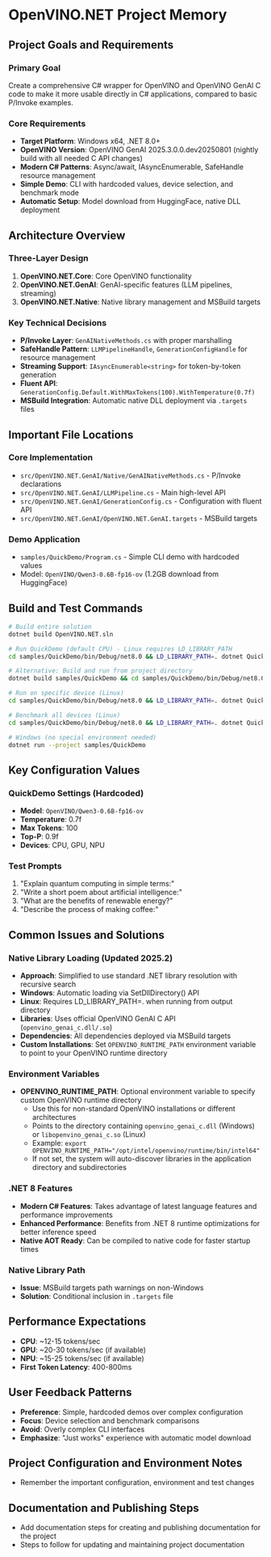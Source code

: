 # OpenVINO.NET Project Memory

## Project Goals and Requirements

### Primary Goal
Create a comprehensive C# wrapper for OpenVINO and OpenVINO GenAI C code to make it more usable directly in C# applications, compared to basic P/Invoke examples.

### Core Requirements
- **Target Platform**: Windows x64, .NET 8.0+
- **OpenVINO Version**: OpenVINO GenAI 2025.3.0.0.dev20250801 (nightly build with all needed C API changes)
- **Modern C# Patterns**: Async/await, IAsyncEnumerable, SafeHandle resource management
- **Simple Demo**: CLI with hardcoded values, device selection, and benchmark mode
- **Automatic Setup**: Model download from HuggingFace, native DLL deployment

## Architecture Overview

### Three-Layer Design
1. **OpenVINO.NET.Core**: Core OpenVINO functionality
2. **OpenVINO.NET.GenAI**: GenAI-specific features (LLM pipelines, streaming)
3. **OpenVINO.NET.Native**: Native library management and MSBuild targets

### Key Technical Decisions
- **P/Invoke Layer**: `GenAINativeMethods.cs` with proper marshalling
- **SafeHandle Pattern**: `LLMPipelineHandle`, `GenerationConfigHandle` for resource management
- **Streaming Support**: `IAsyncEnumerable<string>` for token-by-token generation
- **Fluent API**: `GenerationConfig.Default.WithMaxTokens(100).WithTemperature(0.7f)`
- **MSBuild Integration**: Automatic native DLL deployment via `.targets` files

## Important File Locations

### Core Implementation
- `src/OpenVINO.NET.GenAI/Native/GenAINativeMethods.cs` - P/Invoke declarations
- `src/OpenVINO.NET.GenAI/LLMPipeline.cs` - Main high-level API
- `src/OpenVINO.NET.GenAI/GenerationConfig.cs` - Configuration with fluent API
- `src/OpenVINO.NET.GenAI/OpenVINO.NET.GenAI.targets` - MSBuild targets

### Demo Application
- `samples/QuickDemo/Program.cs` - Simple CLI demo with hardcoded values
- Model: `OpenVINO/Qwen3-0.6B-fp16-ov` (1.2GB download from HuggingFace)

## Build and Test Commands

```bash
# Build entire solution
dotnet build OpenVINO.NET.sln

# Run QuickDemo (default CPU) - Linux requires LD_LIBRARY_PATH
cd samples/QuickDemo/bin/Debug/net8.0 && LD_LIBRARY_PATH=. dotnet QuickDemo.dll

# Alternative: Build and run from project directory
dotnet build samples/QuickDemo && cd samples/QuickDemo/bin/Debug/net8.0 && LD_LIBRARY_PATH=. dotnet QuickDemo.dll

# Run on specific device (Linux)
cd samples/QuickDemo/bin/Debug/net8.0 && LD_LIBRARY_PATH=. dotnet QuickDemo.dll --device GPU

# Benchmark all devices (Linux)
cd samples/QuickDemo/bin/Debug/net8.0 && LD_LIBRARY_PATH=. dotnet QuickDemo.dll --benchmark

# Windows (no special environment needed)
dotnet run --project samples/QuickDemo
```

## Key Configuration Values

### QuickDemo Settings (Hardcoded)
- **Model**: `OpenVINO/Qwen3-0.6B-fp16-ov`
- **Temperature**: 0.7f
- **Max Tokens**: 100
- **Top-P**: 0.9f
- **Devices**: CPU, GPU, NPU

### Test Prompts
1. "Explain quantum computing in simple terms:"
2. "Write a short poem about artificial intelligence:"
3. "What are the benefits of renewable energy?"
4. "Describe the process of making coffee:"

## Common Issues and Solutions

### Native Library Loading (Updated 2025.2)
- **Approach**: Simplified to use standard .NET library resolution with recursive search
- **Windows**: Automatic loading via SetDllDirectory() API
- **Linux**: Requires LD_LIBRARY_PATH=. when running from output directory
- **Libraries**: Uses official OpenVINO GenAI C API (`openvino_genai_c.dll/.so`)
- **Dependencies**: All dependencies deployed via MSBuild targets
- **Custom Installations**: Set `OPENVINO_RUNTIME_PATH` environment variable to point to your OpenVINO runtime directory

### Environment Variables
- **OPENVINO_RUNTIME_PATH**: Optional environment variable to specify custom OpenVINO runtime directory
  - Use this for non-standard OpenVINO installations or different architectures
  - Points to the directory containing `openvino_genai_c.dll` (Windows) or `libopenvino_genai_c.so` (Linux)
  - Example: `export OPENVINO_RUNTIME_PATH="/opt/intel/openvino/runtime/bin/intel64"`
  - If not set, the system will auto-discover libraries in the application directory and subdirectories

### .NET 8 Features
- **Modern C# Features**: Takes advantage of latest language features and performance improvements
- **Enhanced Performance**: Benefits from .NET 8 runtime optimizations for better inference speed
- **Native AOT Ready**: Can be compiled to native code for faster startup times

### Native Library Path
- **Issue**: MSBuild targets path warnings on non-Windows
- **Solution**: Conditional inclusion in `.targets` file

## Performance Expectations
- **CPU**: ~12-15 tokens/sec
- **GPU**: ~20-30 tokens/sec (if available)
- **NPU**: ~15-25 tokens/sec (if available)
- **First Token Latency**: 400-800ms

## User Feedback Patterns
- **Preference**: Simple, hardcoded demos over complex configuration
- **Focus**: Device selection and benchmark comparisons
- **Avoid**: Overly complex CLI interfaces
- **Emphasize**: "Just works" experience with automatic model download

## Project Configuration and Environment Notes
- Remember the important configuration, environment and test changes

## Documentation and Publishing Steps
- Add documentation steps for creating and publishing documentation for the project
- Steps to follow for updating and maintaining project documentation
